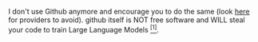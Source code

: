 I don't use Github anymore and encourage you to do the same (look [here](https://www.gnu.org/software/repo-criteria-evaluation.html) for providers to avoid). github itself is NOT free software and WILL steal your code to train Large Language Models [<sup>[1]</sup>](https://sanctum.geek.nz/why-not-github.html). 

